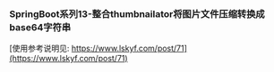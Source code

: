 ###  SpringBoot系列13-整合thumbnailator将图片文件压缩转换成base64字符串
[使用参考说明见: https://www.lskyf.com/post/71](https://www.lskyf.com/post/71)

